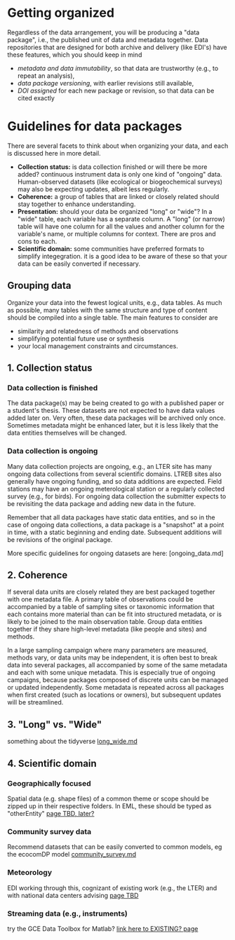 # Getting organized
Regardless of the data arrangement, you will be producing a "data package", i.e., the 
published unit of data and metadata together. Data repositories that are designed for 
both archive and delivery (like EDI's) have these features, which you should keep in mind

- *metadata and data immutability*, so that data are trustworthy (e.g., to repeat an analysis),
- *data package versioning*, with earlier revisions still available,
- *DOI assigned* for each new package or revision, so that data can be cited exactly


# Guidelines for data packages

There are several facets to think about when organizing your data, and each is discussed
here in more detail.

- **Collection status:** is data collection finished or will there be more added? continuous 
instrument data is only one kind of "ongoing" data. Human-observed datasets (like
ecological or biogeochemical surveys) may also be expecting updates, albeit less regularly. 
- **Coherence:** a group of tables that are linked or closely related should stay together to 
enhance understanding.
- **Presentation:** should your data be organized "long" or "wide"? In a "wide" table, each variable 
has a separate column. A "long" (or narrow) table will have one column for all the values 
and another column for the variable's name, or multiple columns for context. There are pros and cons to 
each.
- **Scientific domain:** some communities have preferred formats to simplify integegration. 
it is a good idea to be aware of these so that your data can be easily converted 
if necessary. 


## Grouping data
Organize your data into the fewest logical units, e.g., data tables. 
As much as possible, many tables with the same structure and type of content 
should be compiled into a single table. The main features to consider are 

- similarity and relatedness of methods and observations
- simplifying potential future use or synthesis
- your local management constraints and circumstances.



## 1. Collection status

### Data collection is finished
The data package(s) may be being created to go with a published paper or a 
student's thesis. These datasets are not expected to have data values added later on. 
Very often, these data packages will be archived only once. Sometimes metadata might be
enhanced later, but it is less likely that the data entities themselves will be changed. 

### Data collection is ongoing 
Many data collection projects are ongoing, e.g., an LTER site has many 
ongoing data collections from several scientific domains. LTREB sites also generally 
have ongoing funding, and so data additions are expected. Field stations may have
an ongoing meterological station or a regularly collected survey (e.g., for birds). 
For ongoing data collection the submitter expects to be revisiting the data package 
and adding new data in the future.

Remember that all data packages have static data entities, and so in the case of 
ongoing data collections, a data package is a "snapshot" at a point in time, with a 
static beginning and ending date. Subsequent additions will be revisions of the 
original package.

More specific guidelines for ongoing datasets are here: [ongoing_data.md]


## 2. Coherence
If several data units are closely related they are best packaged together 
with one metadata file. A primary table of observations could be accompanied by a table of 
sampling sites or taxonomic information that each contains more material than can be fit 
into structured metadata, or is likely to be joined to the main observation table. 
Group data entities together if they share high-level metadata (like
people and sites) and methods. 

In a large sampling campaign where many parameters are measured, methods vary, or data 
units may be independent, it is often best to break data into several packages, all
accompanied by some of the same metadata and each with some unique metadata. 
This is especially true of ongoing campaigns, because packages composed of discrete units 
can be managed or updated independently. Some metadata is repeated across all packages when
first created (such as locations or owners), but subsequent updates will be streamlined.
 

## 3. "Long" vs. "Wide"
something about the tidyverse
[long_wide.md]()

## 4. Scientific domain
### Geographically focused 
Spatial data (e.g. shape files) of a common theme or scope should be zipped 
up in their respective folders. In EML, these should be typed as "otherEntity"
[page TBD, later?]()

### Community survey data
Recommend datasets that can be easily converted to common models, eg 
the ecocomDP model [community_survey.md]()

### Meteorology
EDI working through this, cognizant of existing work (e.g., the LTER) and with 
national data centers advising [page TBD]()

### Streaming data (e.g., instruments) 
try the GCE Data Toolbox for Matlab? [link here to EXISTING? page]()


